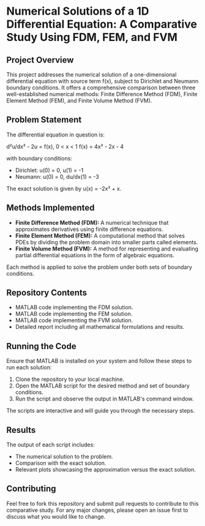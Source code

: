 # Numerical Solutions of a 1D Differential Equation: A Comparative Study Using FDM, FEM, and FVM

## Project Overview

This project addresses the numerical solution of a one-dimensional differential equation with source term f(x), subject to Dirichlet and Neumann boundary conditions. It offers a comprehensive comparison between three well-established numerical methods: Finite Difference Method (FDM), Finite Element Method (FEM), and Finite Volume Method (FVM).

## Problem Statement

The differential equation in question is:

d²u/dx² - 2u = f(x), 0 < x < 1
f(x) = 4x² - 2x - 4


with boundary conditions:

- Dirichlet: u(0) = 0, u(1) = -1
- Neumann: u(0) = 0, du/dx(1) = -3

The exact solution is given by u(x) = -2x² + x.

## Methods Implemented

- **Finite Difference Method (FDM):** A numerical technique that approximates derivatives using finite difference equations.
- **Finite Element Method (FEM):** A computational method that solves PDEs by dividing the problem domain into smaller parts called elements.
- **Finite Volume Method (FVM):** A method for representing and evaluating partial differential equations in the form of algebraic equations.

Each method is applied to solve the problem under both sets of boundary conditions.

## Repository Contents

- MATLAB code implementing the FDM solution.
- MATLAB code implementing the FEM solution.
- MATLAB code implementing the FVM solution.
- Detailed report including all mathematical formulations and results.

## Running the Code

Ensure that MATLAB is installed on your system and follow these steps to run each solution:

1. Clone the repository to your local machine.
2. Open the MATLAB script for the desired method and set of boundary conditions.
3. Run the script and observe the output in MATLAB's command window.

The scripts are interactive and will guide you through the necessary steps.

## Results

The output of each script includes:
- The numerical solution to the problem.
- Comparison with the exact solution.
- Relevant plots showcasing the approximation versus the exact solution.

## Contributing

Feel free to fork this repository and submit pull requests to contribute to this comparative study. For any major changes, please open an issue first to discuss what you would like to change.



